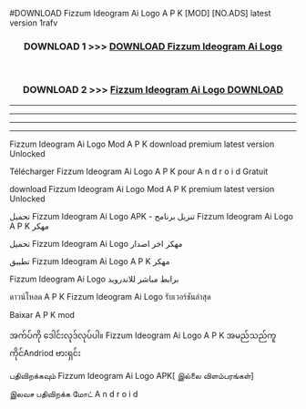 #DOWNLOAD Fizzum Ideogram Ai Logo  A P K [MOD] [NO.ADS] latest version 1rafv



<div align="center">

<h3>DOWNLOAD 1 >>> <a href="https://teeasianyam.web.app?sq=Fizzum Ideogram Ai Logo ">DOWNLOAD Fizzum Ideogram Ai Logo  </a></h3><br>

<h3>DOWNLOAD 2 >>> <a href="https://teeasianyam.web.app?sq=Fizzum Ideogram Ai Logo  ">Fizzum Ideogram Ai Logo   DOWNLOAD </a></h3>

</div>


----------------------------------------------------------

----------------------------------------------------------

----------------------------------------------------------

----------------------------------------------------------


Fizzum Ideogram Ai Logo   Mod A P K download premium latest version Unlocked

Télécharger Fizzum Ideogram Ai Logo   A P K pour A n d r o i d Gratuit

download Fizzum Ideogram Ai Logo   Mod A P K premium latest version Unlocked

تحميل Fizzum Ideogram Ai Logo   APK - تنزيل برنامج Fizzum Ideogram Ai Logo   A P K مهكر

تحميل Fizzum Ideogram Ai Logo   مهكر اخر اصدار

تطبيق Fizzum Ideogram Ai Logo   A P K مهكر

Fizzum Ideogram Ai Logo   برابط مباشر للاندرويد

ดาวน์โหลด A P K Fizzum Ideogram Ai Logo   รับเวอร์ชันล่าสุด

Baixar A P K mod

အက်ပ်ကို ဒေါင်းလုဒ်လုပ်ပါ။ Fizzum Ideogram Ai Logo   A P K အမည်သည်ကူကိုင်Andriod ဗားရှင်း

பதிவிறக்கவும் Fizzum Ideogram Ai Logo   APK[ இல்லை விளம்பரங்கள்] 
 
இலவச பதிவிறக்க மோட் A n d r o i d



